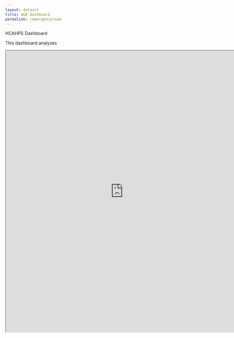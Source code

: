 ```yaml
---
layout: default
title: A&E Dashboard
permalink: /emergencyroom
---
```

HCAHPS Dashboard

<p>This dashboard analyzes</p>

<iframe src="https://public.tableau.com/views/AccidentandEmergency6/Dashboard2new?:showVizHome=no&embed=true?:showVizHome=no&embed=true" width="750" height="900"></iframe>